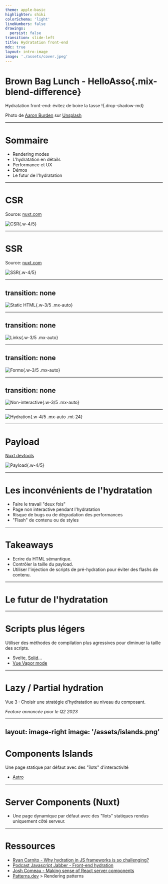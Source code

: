 ```yaml
---
theme: apple-basic
highlighter: shiki
colorSchema: 'light'
lineNumbers: false
drawings:
  persist: false
transition: slide-left
title: Hydratation front-end
mdc: true
layout: intro-image
image: './assets/cover.jpeg'
---
```


# Brown Bag Lunch - HelloAsso{.mix-blend-difference}

Hydratation front-end: évitez de boire la tasse !{.drop-shadow-md}

<div class="absolute bottom-10 left-10 text-xs">
Photo de <a href="https://unsplash.com/fr/@aaronburden?utm_source=unsplash&utm_medium=referral&utm_content=creditCopyText">Aaron Burden</a> sur <a href="https://unsplash.com/fr/photos/dXYE1d08BiY?utm_source=unsplash&utm_medium=referral&utm_content=creditCopyText">Unsplash</a>
</div>

<!--
Présentation Clem
Hydratation : processus appliqué dans le cadre du rendu côté serveur d'une appli JS
Peut s'appliquer à React, Vue, Angular, Svelte, etc.
Je vais utiliser Vue / Nuxt comme exemple
Sujet "transparent" pour les devs front, c'est le framework qui s'en occupe
Mieux comprendre l'hydration permet d'éviter des bugs et d'optimiser les performances
- Un peu de théorie rapide
- Exemples de bugs ou problèmes perf / UX
- Le futur de l'hydration
-->
---

# Sommaire

- Rendering modes
- L'hydratation en détails
- Performance et UX
- Démos
- Le futur de l'hydratation

---

# CSR

Source: [nuxt.com](https://nuxt.com)

![CSR](/assets/csr.svg){.w-4/5}


---

# SSR

Source: [nuxt.com](https://nuxt.com)

![SSR](/assets/ssr.svg){.w-4/5}

---
transition: none
---

![Static HTML](/assets/hydration/1.png){.w-3/5 .mx-auto}

<!-- 
A ce stade, on a une page statique, sans interactivité
Les scripts sont en train d'être téléchargés, parsés et exécutés
-->
---
transition: none
---

![Links](/assets/hydration/2.png){.w-3/5 .mx-auto}

<!-- 
Si les liens <a> sont cliqués, on  retrouve le comportement d'une MPA classique
D'où l'importance de ne pas utiliser de navigation programmatique pour les éléments de navigation importants.
-->
---
transition: none
---

![Forms](/assets/hydration/3.png){.w-3/5 .mx-auto}

<!-- 
Si les formulaires respectent les standards HTML, il fonctionneront même sans JS
method POST, action, validation HTML...
-->
---
transition: none
---

![Non-interactive](/assets/hydration/4.png){.w-3/5 .mx-auto}

---

![Hydration](/assets/hydration/5.png){.w-4/5 .mx-auto .mt-24}

<!-- 
Vue prend en charge la page en réconciliant le DOM statique et l'arbre de composants
On rajoute les event handlers etc... Le state utilisé pour générer la page en SSR est réutilisé. C'est le payload.
-->
---

# Payload

[Nuxt devtools](https://devtools.nuxt.com/)

![Payload](/assets/payload.png){.w-4/5}

---

# Les inconvénients de l'hydratation

<v-clicks>

- Faire le travail "deux fois"
- Page non interactive pendant l'hydratation
- Risque de bugs ou de dégradation des performances
- "Flash" de contenu ou de styles

</v-clicks>

---

# Takeaways

- Ecrire du HTML sémantique.
- Contrôler la taille du payload.
- Utiliser l'injection de scripts de pré-hydration pour éviter des flashs de contenu.

---

# Le futur de l'hydratation

---

# Scripts plus légers

Utiliser des méthodes de compilation plus agressives pour diminuer la taille des scripts.

- Svelte, [Solid](https://www.youtube.com/watch?v=hw3Bx5vxKl0)...
- [Vue Vapor mode](https://youtu.be/I5mGNB-4f0o?si=h617luElEgLETniF&t=1220)

---

# Lazy / Partial hydration

Vue 3 : Choisir une stratégie d'hydratation au niveau du composant.

*Feature annoncée pour le Q2 2023*

---
layout: image-right
image: '/assets/islands.png'
---
# Components Islands

Une page statique par défaut avec des "îlots" d'interactivité
- [Astro](https://astro.build/)

---

# Server Components (Nuxt)

- Une page dynamique par défaut avec des "îlots" statiques rendus uniquement côté serveur.

---

# Ressources

- [Ryan Carnito - Why hydration in JS frameworks is so challenging?](https://dev.to/this-is-learning/why-efficient-hydration-in-javascript-frameworks-is-so-challenging-1ca3)
- [Podcast Javascript Jabber - Front-end hydration](https://podcastaddict.com/javascript-jabber/episode/152420337)
- [Josh Comeau - Making sense of React server components](https://www.joshwcomeau.com/react/server-components)
- [Patterns.dev](https://www.patterns.dev/posts) > Rendering patterns
